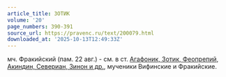 ```yaml
---
article_title: ЗОТИК
volume: '20'
page_numbers: 390-391
source_url: https://pravenc.ru/text/200079.html
downloaded_at: '2025-10-13T12:49:33Z'
---
```


мч. Фракийский (пам. 22 авг.) - см. в ст. [Агафоник, Зотик, Феопрепий, Акиндин, Севериан, Зинон и др.](<https://pravenc.ru/text/Агафоник  Зотик  Феопрепий  Акиндин  Севериан  Зинон и др .html>), мученики Вифинские и Фракийские.
